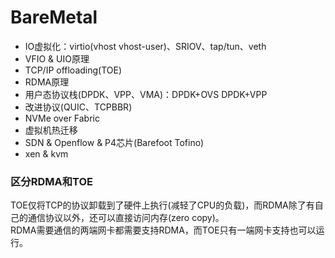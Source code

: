 # BareMetal

- IO虚拟化：virtio(vhost vhost-user)、SRIOV、tap/tun、veth
- VFIO & UIO原理
- TCP/IP offloading(TOE)
- RDMA原理
- 用户态协议栈(DPDK、VPP、VMA)：DPDK+OVS DPDK+VPP
- 改进协议(QUIC、TCPBBR)
- NVMe over Fabric
- 虚拟机热迁移
- SDN & Openflow & P4芯片(Barefoot Tofino)
- xen & kvm


### 区分RDMA和TOE
TOE仅将TCP的协议卸载到了硬件上执行(减轻了CPU的负载)，而RDMA除了有自己的通信协议以外，还可以直接访问内存(zero copy)。
</br>
RDMA需要通信的两端网卡都需要支持RDMA，而TOE只有一端网卡支持也可以运行。
